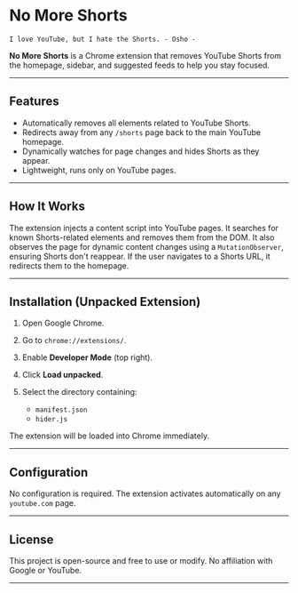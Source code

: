 # No More Shorts

`I love YouTube, but I hate the Shorts. - Osho -`  

**No More Shorts** is a Chrome extension that removes YouTube Shorts from the homepage, sidebar, and suggested feeds to help you stay focused.

---

## Features

* Automatically removes all elements related to YouTube Shorts.
* Redirects away from any `/shorts` page back to the main YouTube homepage.
* Dynamically watches for page changes and hides Shorts as they appear.
* Lightweight, runs only on YouTube pages.

---

## How It Works

The extension injects a content script into YouTube pages. It searches for known Shorts-related elements and removes them from the DOM. It also observes the page for dynamic content changes using a `MutationObserver`, ensuring Shorts don't reappear. If the user navigates to a Shorts URL, it redirects them to the homepage.

---

## Installation (Unpacked Extension)

1. Open Google Chrome.
2. Go to `chrome://extensions/`.
3. Enable **Developer Mode** (top right).
4. Click **Load unpacked**.
5. Select the directory containing:

   * `manifest.json`
   * `hider.js`

The extension will be loaded into Chrome immediately.

---

## Configuration

No configuration is required. The extension activates automatically on any `youtube.com` page.

---

## License

This project is open-source and free to use or modify. No affiliation with Google or YouTube.

---
